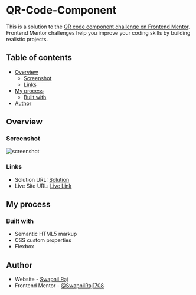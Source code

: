 # QR-Code-Component

This is a solution to the [QR code component challenge on Frontend Mentor](https://www.frontendmentor.io/challenges/qr-code-component-iux_sIO_H). Frontend Mentor challenges help you improve your coding skills by building realistic projects. 

## Table of contents

- [Overview](#overview)
  - [Screenshot](#screenshot)
  - [Links](#links)
- [My process](#my-process)
  - [Built with](#built-with)
- [Author](#author)


## Overview

### Screenshot

![screenshot](https://user-images.githubusercontent.com/91606431/171061104-a9c65581-316d-455d-9403-313554480882.jpg)

### Links

- Solution URL: [Solution](https://www.frontendmentor.io/solutions/qr-code-component-using-html-and-css-hGXGqm3Hqe)
- Live Site URL: [Live Link](https://swapnilraj1708.github.io/QR-Code-Component/)

## My process

### Built with

- Semantic HTML5 markup
- CSS custom properties
- Flexbox

## Author

- Website - [Swapnil Raj](https://github.com/SwapnilRaj1708)
- Frontend Mentor - [@SwapnilRaj1708](https://www.frontendmentor.io/profile/SwapnilRaj1708)
